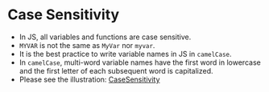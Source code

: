 # Case Sensitivity

- In JS, all variables and functions are case sensitive.
- `MYVAR` is not the same as `MyVar` nor `myvar`.
- It is the best practice to write variable names in JS in `camelCase`.
- In `camelCase`, multi-word variable names have the first word in lowercase and the first letter of each subsequent word is capitalized.
- Please see the illustration: [CaseSensitivity](CaseSensitivity.js)